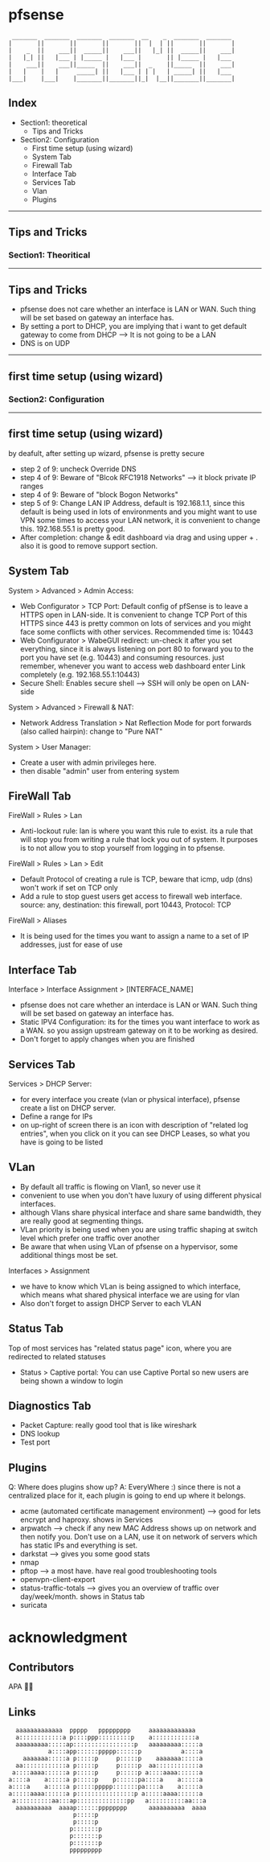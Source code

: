 # pfsense

```
 _______  _______  _______  _______  __    _  _______  _______ 
|       ||       ||       ||       ||  |  | ||       ||       |
|    _  ||    ___||  _____||    ___||   |_| ||  _____||    ___|
|   |_| ||   |___ | |_____ |   |___ |       || |_____ |   |___ 
|    ___||    ___||_____  ||    ___||  _    ||_____  ||    ___|
|   |    |   |     _____| ||   |___ | | |   | _____| ||   |___ 
|___|    |___|    |_______||_______||_|  |__||_______||_______|
```

## Index

- Section1: theoretical
  - Tips and Tricks
- Section2: Configuration
  - First time setup (using wizard)
  - System Tab
  - Firewall Tab
  - Interface Tab
  - Services Tab
  - Vlan
  - Plugins

---

## Tips and Tricks
### Section1: Theoritical

---

## Tips and Tricks

- pfsense does not care whether an interface is LAN or WAN. Such thing will be set based on gateway an interface has.
- By setting a port to DHCP, you are implying that i want to get default gateway to come from DHCP --> It is not going to be a LAN
- DNS is on UDP

---

## first time setup (using wizard)
### Section2: Configuration

---

## first time setup (using wizard)

by deafult, after setting up wizard, pfsense is pretty secure

- step 2 of 9: uncheck Override DNS
- step 4 of 9: Beware of "Blcok RFC1918 Networks" --> it block private IP ranges
- step 4 of 9: Beware of "block Bogon Networks"
- step 5 of 9: Change LAN IP Address, default is 192.168.1.1, since this default is being used in lots of environments and you might want to use VPN some times to access your LAN network, it is convenient to change this. 192.168.55.1 is pretty good.
- After completion: change & edit dashboard via drag and using upper + . also it is good to remove support section.

## System Tab
System > Advanced > Admin Access:

- Web Configurator > TCP Port: Default config of pfSense is to leave a HTTPS open in LAN-side. It is convenient to change TCP Port of this HTTPS since 443 is pretty common on lots of services and you might face some conflicts with other services. Recommended time is: 10443
- Web Configurator > WabeGUI redirect: un-check it after you set everything, since it is always listening on port 80 to forward you to the port you have set (e.g. 10443) and consuming resources. just remember, whenever you want to access web dashboard enter Link completely (e.g. 192.168.55.1:10443)
- Secure Shell: Enables secure shell --> SSH will only be open on LAN-side

System > Advanced > Firewall & NAT:

- Network Address Translation > Nat Reflection Mode for port forwards (also called hairpin): change to "Pure NAT"

System > User Manager:

- Create a user with admin privileges here.
- then disable "admin" user from entering system

## FireWall Tab
FireWall > Rules > Lan

- Anti-lockout rule: lan is where you want this rule to exist. its a rule that will stop you from writing a rule that lock you out of system. It purposes is to not allow you to stop yourself from logging in to pfsense.

FireWall > Rules > Lan > Edit

- Default Protocol of creating a rule is TCP, beware that icmp, udp (dns) won't work if set on TCP only
- Add a rule to stop guest users get access to firewall web interface. source: any, destination: this firewall, port 10443, Protocol: TCP

FireWall > Aliases

- It is being used for the times you want to assign a name to a set of IP addresses, just for ease of use

## Interface Tab
Interface > Interface Assignment > [INTERFACE_NAME]

- pfsense does not care whether an interdace is LAN or WAN. Such thing will be set based on gateway an interface has.
- Static IPV4 Configuration: its for the times you want interface to work as a WAN. so you assign upstream gateway on it to be working as desired.
- Don't forget to apply changes when you are finished

## Services Tab
Services > DHCP Server:

- for every interface you create (vlan or physical interface), pfsense create a list on DHCP server.
- Define a range for IPs
- on up-right of screen there is an icon with description of "related log entries", when you click on it you can see DHCP Leases, so what you have is going to be listed

## VLan
- By default all traffic is flowing on Vlan1, so never use it
- convenient to use when you don't have luxury of using different physical interfaces.
- although Vlans share physical interface and share same bandwidth, they are really good at segmenting things.
- VLan priority is being used when you are using traffic shaping at switch level which prefer one traffic over another
- Be aware that when using VLan of pfsense on a hypervisor, some additional things most be set.

Interfaces > Assignment

- we have to know which VLan is being assigned to which interface, which means what shared physical interface we are using for vlan
- Also don't forget to assign DHCP Server to each VLAN

## Status Tab
Top of most services has "related status page" icon, where you are redirected to related statuses

- Status > Captive portal: You can use Captive Portal so new users are being shown a window to login

## Diagnostics Tab
- Packet Capture: really good tool that is like wireshark
- DNS lookup
- Test port

## Plugins
Q: Where does plugins show up? A: EveryWhere :) since there is not a centralized place for it, each plugin is going to end up where it belongs.

- acme (automated certificate management environment) --> good for lets encrypt and haproxy. shows in Services
- arpwatch --> check if any new MAC Address shows up on network and then notify you. Don't use on a LAN, use it on network of servers which has static IPs and everything is set.
- darkstat --> gives you some good stats
- nmap
- pftop --> a most have. have real good troubleshooting tools
- openvpn-client-export
- status-traffic-totals --> gives you an overview of traffic over day/week/month. shows in Status tab
- suricata

# acknowledgment
## Contributors

APA 🖖🏻

## Links

```
  aaaaaaaaaaaaa  ppppp   ppppppppp     aaaaaaaaaaaaa   
  a::::::::::::a p::::ppp:::::::::p    a::::::::::::a  
  aaaaaaaaa:::::ap:::::::::::::::::p   aaaaaaaaa:::::a 
           a::::app::::::ppppp::::::p           a::::a 
    aaaaaaa:::::a p:::::p     p:::::p    aaaaaaa:::::a 
  aa::::::::::::a p:::::p     p:::::p  aa::::::::::::a 
 a::::aaaa::::::a p:::::p     p:::::p a::::aaaa::::::a 
a::::a    a:::::a p:::::p    p::::::pa::::a    a:::::a 
a::::a    a:::::a p:::::ppppp:::::::pa::::a    a:::::a 
a:::::aaaa::::::a p::::::::::::::::p a:::::aaaa::::::a 
 a::::::::::aa:::ap::::::::::::::pp   a::::::::::aa:::a
  aaaaaaaaaa  aaaap::::::pppppppp      aaaaaaaaaa  aaaa
                  p:::::p                              
                  p:::::p                              
                 p:::::::p                             
                 p:::::::p                             
                 p:::::::p                             
                 ppppppppp                             
                                                       
```
